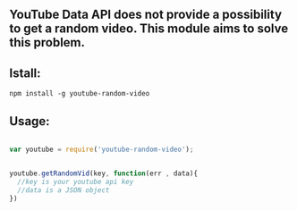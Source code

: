 


## YouTube Data API does not provide a possibility to get a random video. This module aims to solve this problem.

## Istall:
```
npm install -g youtube-random-video
```
## Usage:
```javascript

var youtube = require('youtube-random-video');


youtube.getRandomVid(key, function(err , data){
  //key is your youtube api key
  //data is a JSON object 
})
```
